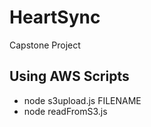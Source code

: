 # HeartSync
Capstone Project

## Using AWS Scripts
* node s3upload.js FILENAME 
* node readFromS3.js
